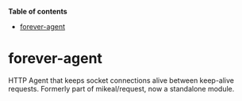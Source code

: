 <!-- START doctoc generated TOC please keep comment here to allow auto update -->
<!-- DON'T EDIT THIS SECTION, INSTEAD RE-RUN doctoc TO UPDATE -->
**Table of contents**

- [forever-agent](#forever-agent)

<!-- END doctoc generated TOC please keep comment here to allow auto update -->

forever-agent
=============

HTTP Agent that keeps socket connections alive between keep-alive requests. Formerly part of mikeal/request, now a standalone module.
